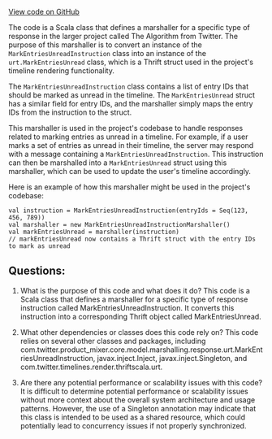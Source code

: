 [View code on GitHub](https://github.com/misbahsy/the-algorithm/product-mixer/core/src/main/scala/com/twitter/product_mixer/core/functional_component/marshaller/response/urt/MarkEntriesUnreadInstructionMarshaller.scala)

The code is a Scala class that defines a marshaller for a specific type of response in the larger project called The Algorithm from Twitter. The purpose of this marshaller is to convert an instance of the `MarkEntriesUnreadInstruction` class into an instance of the `urt.MarkEntriesUnread` class, which is a Thrift struct used in the project's timeline rendering functionality.

The `MarkEntriesUnreadInstruction` class contains a list of entry IDs that should be marked as unread in the timeline. The `MarkEntriesUnread` struct has a similar field for entry IDs, and the marshaller simply maps the entry IDs from the instruction to the struct.

This marshaller is used in the project's codebase to handle responses related to marking entries as unread in a timeline. For example, if a user marks a set of entries as unread in their timeline, the server may respond with a message containing a `MarkEntriesUnreadInstruction`. This instruction can then be marshalled into a `MarkEntriesUnread` struct using this marshaller, which can be used to update the user's timeline accordingly.

Here is an example of how this marshaller might be used in the project's codebase:

```
val instruction = MarkEntriesUnreadInstruction(entryIds = Seq(123, 456, 789))
val marshaller = new MarkEntriesUnreadInstructionMarshaller()
val markEntriesUnread = marshaller(instruction)
// markEntriesUnread now contains a Thrift struct with the entry IDs to mark as unread
```
## Questions: 
 1. What is the purpose of this code and what does it do?
   This code is a Scala class that defines a marshaller for a specific type of response instruction called MarkEntriesUnreadInstruction. It converts this instruction into a corresponding Thrift object called MarkEntriesUnread.

2. What other dependencies or classes does this code rely on?
   This code relies on several other classes and packages, including com.twitter.product_mixer.core.model.marshalling.response.urt.MarkEntriesUnreadInstruction, javax.inject.Inject, javax.inject.Singleton, and com.twitter.timelines.render.thriftscala.urt.

3. Are there any potential performance or scalability issues with this code?
   It is difficult to determine potential performance or scalability issues without more context about the overall system architecture and usage patterns. However, the use of a Singleton annotation may indicate that this class is intended to be used as a shared resource, which could potentially lead to concurrency issues if not properly synchronized.